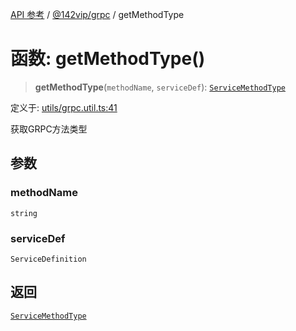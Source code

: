[API 参考](../wiki/Home) / [@142vip/grpc](../wiki/@142vip.grpc) / getMethodType

# 函数: getMethodType()

> **getMethodType**(`methodName`, `serviceDef`): [`ServiceMethodType`](../wiki/@142vip.grpc.%E6%9E%9A%E4%B8%BE.ServiceMethodType)

定义于: [utils/grpc.util.ts:41](https://github.com/142vip/core-x/blob/25cf658819688f02293d600e7003b5877a2f9489/packages/grpc/src/utils/grpc.util.ts#L41)

获取GRPC方法类型

## 参数

### methodName

`string`

### serviceDef

`ServiceDefinition`

## 返回

[`ServiceMethodType`](../wiki/@142vip.grpc.%E6%9E%9A%E4%B8%BE.ServiceMethodType)

